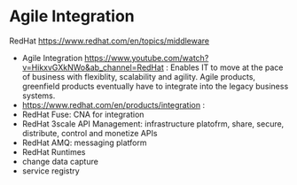 # Agile Integration

RedHat https://www.redhat.com/en/topics/middleware

- Agile Integration https://www.youtube.com/watch?v=HikxvGXkNWo&ab_channel=RedHat : Enables IT to move at the pace of business with flexiblity, scalability and agility.  Agile products, greenfield products eventually have to integrate into the legacy business systems.
- https://www.redhat.com/en/products/integration :
- RedHat Fuse: CNA for integration
- RedHat 3scale API Management: infrastructure platofrm, share, secure, distribute, control and monetize APIs
- RedHat AMQ: messaging platform
- RedHat Runtimes
- change data capture
- service registry